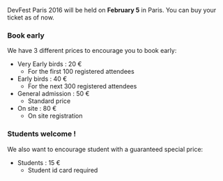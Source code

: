 DevFest Paris 2016 will be held on **February 5** in Paris. You can buy your ticket as of now.


### Book early

We have 3 different prices to encourage you to book early:

* Very Early birds : 20 €
  * For the first 100 registered attendees
* Early birds : 40 €
  * For the next 300 registered attendees
* General admission : 50 €
  * Standard price
* On site : 80 €
  * On site registration

### Students welcome !

We also want to encourage student with a guaranteed special price:

* Students : 15 €
  * Student id card required
